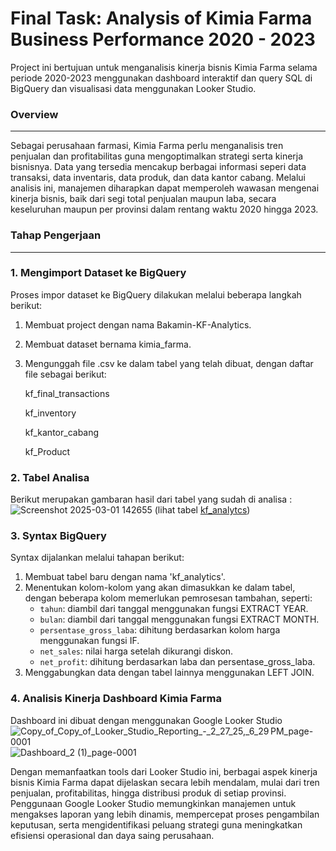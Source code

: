 
# Final Task: Analysis of Kimia Farma Business Performance 2020 - 2023

Project ini bertujuan untuk menganalisis kinerja bisnis Kimia Farma selama periode 2020-2023 menggunakan dashboard interaktif dan query SQL di BigQuery dan visualisasi data menggunakan Looker Studio.

### **Overview**
---
Sebagai perusahaan farmasi, Kimia Farma perlu menganalisis tren penjualan dan profitabilitas guna mengoptimalkan strategi serta kinerja bisnisnya. Data yang tersedia mencakup berbagai informasi seperi data transaksi, data inventaris, data produk, dan data kantor cabang. Melalui analisis ini, manajemen diharapkan dapat memperoleh wawasan mengenai kinerja bisnis, baik dari segi total penjualan maupun laba, secara keseluruhan maupun per provinsi dalam rentang waktu 2020 hingga 2023.


### **Tahap Pengerjaan**
---
### 1. Mengimport Dataset ke BigQuery
Proses impor dataset ke BigQuery dilakukan melalui beberapa langkah berikut:
1. Membuat project dengan nama Bakamin-KF-Analytics.
2. Membuat dataset bernama kimia_farma.
3. Mengunggah file .csv ke dalam tabel yang telah dibuat, dengan daftar file sebagai berikut:

    kf_final_transactions

    kf_inventory

    kf_kantor_cabang

    kf_Product

### 2. Tabel Analisa
Berikut merupakan gambaran hasil dari tabel yang sudah di analisa :
![Screenshot 2025-03-01 142655](https://github.com/user-attachments/assets/dd684fab-80a0-465b-940e-df562d88974f)
(lihat tabel [kf_analytcs](https://docs.google.com/spreadsheets/d/1XUep0iTDMqESju_LtTV-YN4Q1lmO2wL0QQfaVS6Cza0/edit?usp=sharing))

### 3. Syntax BigQuery
Syntax dijalankan melalui tahapan berikut:
1. Membuat tabel baru dengan nama 'kf_analytics'.
2. Menentukan kolom-kolom yang akan dimasukkan ke dalam tabel, dengan beberapa kolom memerlukan pemrosesan tambahan, seperti:
    - `tahun`: diambil dari tanggal menggunakan fungsi EXTRACT YEAR.
    - `bulan`: diambil dari tanggal menggunakan fungsi EXTRACT MONTH.
    - `persentase_gross_laba`: dihitung berdasarkan kolom harga menggunakan fungsi IF.
    - `net_sales`: nilai harga setelah dikurangi diskon.
    - `net_profit`: dihitung berdasarkan laba dan persentase_gross_laba.
3. Menggabungkan data dengan tabel lainnya menggunakan LEFT JOIN.

### 4. Analisis Kinerja Dashboard Kimia Farma
Dashboard ini dibuat dengan menggunakan Google Looker Studio
![Copy_of_Copy_of_Looker_Studio_Reporting_-_2_27_25,_6_29 PM_page-0001](https://github.com/user-attachments/assets/30b33cb7-4d47-49e9-ae4c-963beb17783a)
![Dashboard_2 (1)_page-0001](https://github.com/user-attachments/assets/e0857463-d14b-43cd-a1cf-8196897b8fdf)


Dengan memanfaatkan tools dari Looker Studio ini, berbagai aspek kinerja bisnis Kimia Farma dapat dijelaskan secara lebih mendalam, mulai dari tren penjualan, profitabilitas, hingga distribusi produk di setiap provinsi. Penggunaan Google Looker Studio memungkinkan manajemen untuk mengakses laporan yang lebih dinamis, mempercepat proses pengambilan keputusan, serta mengidentifikasi peluang strategi guna meningkatkan efisiensi operasional dan daya saing perusahaan.


